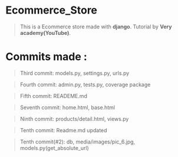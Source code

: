 # Ecommerce_Store

> This is a Ecommerce store made with **django**.
> Tutorial by **Very academy(YouTube)**.

# Commits made :

> Third commit: models.py, settings.py, urls.py

> Fourth commit: admin.py, tests.py, coverage package

> Fifth commit: READEME.md

> Seventh commit: home.html, base.html

> Ninth commit: products/detail.html, views.py 

> Tenth commit: Readme.md updated

> Tenth commit(#2): db, media/images/pic_6.jpg, models.py(get_absolute_url) 
